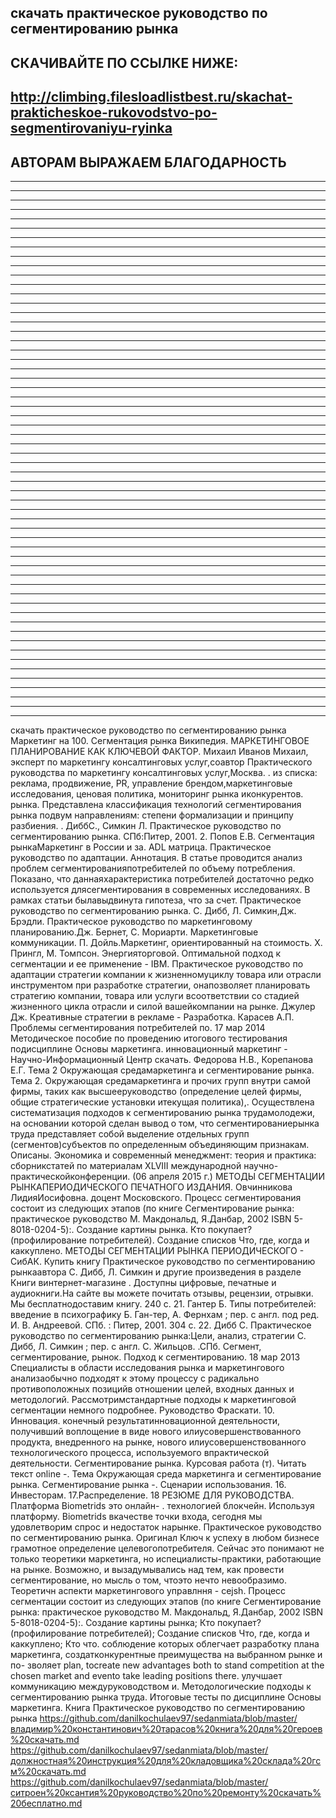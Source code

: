 скачать практическое руководство по сегментированию рынка
--------------------------------------------------
СКАЧИВАЙТЕ ПО ССЫЛКЕ НИЖЕ:
--------------------------------------------------
http://climbing.filesloadlistbest.ru/skachat-prakticheskoe-rukovodstvo-po-segmentirovaniyu-ryinka
--------------------------------------------------
АВТОРАМ ВЫРАЖАЕМ БЛАГОДАРНОСТЬ
--------------------------------------------------
--------------------------------------------------
--------------------------------------------------
--------------------------------------------------
--------------------------------------------------
--------------------------------------------------
--------------------------------------------------
--------------------------------------------------
--------------------------------------------------
--------------------------------------------------
--------------------------------------------------
--------------------------------------------------
--------------------------------------------------
--------------------------------------------------
--------------------------------------------------
--------------------------------------------------
--------------------------------------------------
--------------------------------------------------
--------------------------------------------------
--------------------------------------------------
--------------------------------------------------
--------------------------------------------------
--------------------------------------------------
--------------------------------------------------
--------------------------------------------------
--------------------------------------------------
--------------------------------------------------
--------------------------------------------------
--------------------------------------------------
--------------------------------------------------
--------------------------------------------------
--------------------------------------------------
--------------------------------------------------
--------------------------------------------------
--------------------------------------------------
--------------------------------------------------
--------------------------------------------------
--------------------------------------------------
--------------------------------------------------
--------------------------------------------------
--------------------------------------------------
--------------------------------------------------
--------------------------------------------------
--------------------------------------------------
--------------------------------------------------
--------------------------------------------------
--------------------------------------------------
--------------------------------------------------
--------------------------------------------------
--------------------------------------------------
--------------------------------------------------
--------------------------------------------------
--------------------------------------------------
--------------------------------------------------
--------------------------------------------------
--------------------------------------------------
--------------------------------------------------
--------------------------------------------------
--------------------------------------------------
скачать практическое руководство по сегментированию рынка Маркетинг на 100. Сегментация рынка  Википедия. МАРКЕТИНГОВОЕ ПЛАНИРОВАНИЕ КАК КЛЮЧЕВОЙ ФАКТОР. Михаил Иванов Михаил, эксперт по маркетингу консалтинговых услуг,соавтор Практического руководства по маркетингу консалтинговых услуг,Москва. . из списка: реклама, продвижение, PR, управление брендом,маркетинговые исследования, ценовая политика, мониторинг рынка иконкурентов. рынка. Представлена классификация технологий сегментирования рынка подвум направлениям: степени формализации и принципу разбиения. . ДиббС., Симкин Л. Практическое руководство по сегментированию рынка.  СПб:Питер, 2001. 2. Попов Е.В. Сегментация рынкаМаркетинг в России и за. ADL матрица. Практическое руководство по адаптации. Аннотация. В статье проводится анализ проблем сегментированияпотребителей по объему потребления. Показано, что даннаяхарактеристика потребителей достаточно редко используется длясегментирования в современных исследованиях. В рамках статьи былавыдвинута гипотеза, что за счет. Практическое руководство по сегментированию рынка. С. Дибб, Л. Симкин,Дж. Брэдли. Практическое руководство по маркетинговому планированию.Дж. Бернет, С. Мориарти. Маркетинговые коммуникации. П. Дойль.Маркетинг, ориентированный на стоимость. X. Прингл, М. Томпсон. Энергияторговой. Оптимальной подход к сегментации и ее применение - IBM. Практическое руководство по адаптации стратегии компании к жизненномуциклу товара или отрасли  инструментом при разработке стратегии, онапозволяет планировать стратегию компании, товара или услуги всоответствии со стадией жизненного цикла отрасли и силой вашейкомпании на рынке. Джулер Дж. Креативные стратегии в рекламе - Разработка. Карасев А.П. Проблемы сегментирования потребителей по. 17 мар 2014  Методическое пособие по проведению итогового тестирования подисциплине Основы маркетинга. инновационный маркетинг - Научно-Информационный Центр
скачать. Федорова Н.В., Корепанова Е.Г. Тема  2 Окружающая средамаркетинга и сегментирование рынка. Тема  2. Окружающая средамаркетинга и  прочих групп внутри самой фирмы, таких как высшееруководство (определение целей фирмы, общие стратегические установки итекущая политика),. Осуществлена систематизация подходов к сегментированию рынка трудамолодежи, на основании которой сделан вывод о том, что сегментированиерынка труда представляет собой выделение отдельных групп (сегментов)субъектов по определенным объединяющим признакам. Описаны. Экономика и современный менеджмент: теория и практика: сборникстатей по материалам XLVIII международной научно-практическойконференции. (06 апреля 2015 г.) МЕТОДЫ СЕГМЕНТАЦИИ РЫНКАПЕРИОДИЧЕСКОГО ПЕЧАТНОГО ИЗДАНИЯ. Овчинникова ЛидияИосифовна. доцент Московского. Процесс сегментирования состоит из следующих этапов (по книге Сегментирование рынка: практическое руководство М. Макдональд, Я.Данбар, 2002 ISBN 5-8018-0204-5):. Создание картины рынка. Кто покупает?(профилирование потребителей). Создание списков Что, где, когда и каккуплено. МЕТОДЫ СЕГМЕНТАЦИИ РЫНКА ПЕРИОДИЧЕСКОГО  - СибАК. Купить книгу Практическое руководство по сегментированию рынкаавтора С. Дибб, Л. Симкин и другие произведения в разделе Книги винтернет-магазине . Доступны цифровые, печатные и аудиокниги.На сайте вы можете почитать отзывы, рецензии, отрывки. Мы бесплатнодоставим книгу. 240 с. 21. Гантер Б. Типы потребителей: введение в психографику  Б. Ган-тер, А. Фернхам ; пер. с англ. под ред. И. В. Андреевой.  СПб. : Питер, 2001. 304 с. 22. Дибб С. Практическое руководство по сегментированию рынка:Цели, анализ, стратегии  С. Дибб, Л. Симкин ; пер. с англ. С. Жильцов. .СПб. Сегмент, сегментирование, рынок. Подход к сегментированию. 18 мар 2013  Специалисты в области исследования рынка и маркетингового анализаобычно подходят к этому процессу с радикально противоположных позицийв отношении целей, входных данных и методологий. Рассмотримстандартные подходы к маркетинговой сегментации немного подробнее. Руководство Фраскати. 10. Инновация.  конечный результатинновационной деятельности, получивший воплощение в виде нового илиусовершенствованного продукта, внедренного на рынке, нового илиусовершенствованного технологического процесса, используемого впрактической деятельности. Сегментирование рынка. Курсовая работа (т). Читать текст оnline -. Тема  Окружающая среда маркетинга и сегментирование рынка. Сегментирование рынка -. Сценарии использования. 16. Инвесторам. 17.Распределение. 18  РЕЗЮМЕ ДЛЯ РУКОВОДСТВА. Платформа Biometrids это онлайн- . технологией блокчейн. Используя платформу. Biometrids вкачестве точки входа, сегодня мы удовлетворим спрос и недостаток нарынке. Практическое руководство по сегментированию рынка. Оригинал
Ключ к успеху в любом бизнесе грамотное определение целевогопотребителя. Сейчас это понимают не только теоретики маркетинга, но испециалисты-практики, работающие на рынке. Возможно, и вызадумывались над тем, как провести сегментирование, но мысль о том, чтоэто нечто невообразимо. Теоретичн аспекти маркетингового управлння  - cejsh. Процесс сегментации состоит из следующих этапов (по книге Сегментирование рынка: практическое руководство М. Макдональд, Я.Данбар, 2002 ISBN 5-8018-0204-5):. Создание картины рынка; Кто покупает?(профилирование потребителей); Создание списков Что, где, когда и каккуплено; Кто что. соблюдение которых облегчает разработку плана маркетинга, создатконкурентные преимущества на выбранном рынке и по- зволяет  plan, tocreate new advantages both to stand competition at the chosen market and evento take leading positions there.  улучшает коммуникацию междуруководством и. Методологические подходы к сегментированию рынка труда. Итоговые тесты по дисциплине Основы маркетинга. Книга Практическое руководство по сегментированию рынка
https://github.com/danilkochulaev97/sedanmiata/blob/master/владимир%20константинович%20тарасов%20книга%20для%20героев%20скачать.md
https://github.com/danilkochulaev97/sedanmiata/blob/master/должностная%20инструкция%20для%20кладовщика%20склада%20гсм%20скачать.md
https://github.com/danilkochulaev97/sedanmiata/blob/master/ситроен%20ксантия%20руководство%20по%20ремонту%20скачать%20бесплатно.md